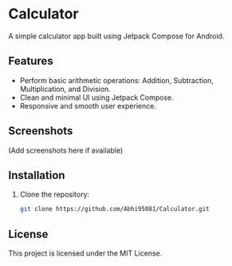 # Calculator

A simple calculator app built using Jetpack Compose for Android.

## Features

- Perform basic arithmetic operations: Addition, Subtraction, Multiplication, and Division.
- Clean and minimal UI using Jetpack Compose.
- Responsive and smooth user experience.

## Screenshots

(Add screenshots here if available)

## Installation

1. Clone the repository:
   ```sh
   git clone https://github.com/Abhi95081/Calculator.git

## License
This project is licensed under the MIT License.
